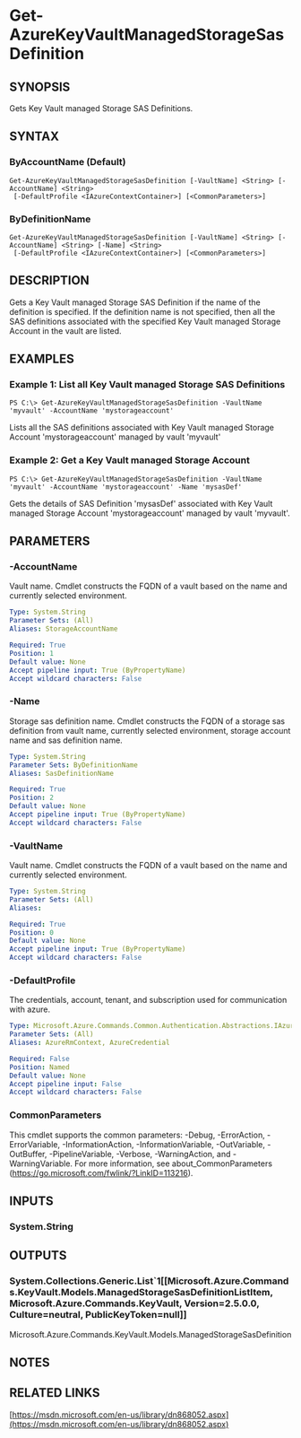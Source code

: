 ﻿---
external help file: Microsoft.Azure.Commands.KeyVault.dll-Help.xml
Module Name: AzureRM.KeyVault
online version: https://msdn.microsoft.com/en-us/library/dn868052.aspx
schema: 2.0.0
content_git_url: https://github.com/Azure/azure-powershell/blob/preview/src/ResourceManager/KeyVault/Commands.KeyVault/help/Get-AzureKeyVaultManagedStorageSasDefinition.md
original_content_git_url: https://github.com/Azure/azure-powershell/blob/preview/src/ResourceManager/KeyVault/Commands.KeyVault/help/Get-AzureKeyVaultManagedStorageSasDefinition.md
---

# Get-AzureKeyVaultManagedStorageSasDefinition

## SYNOPSIS
Gets Key Vault managed Storage SAS Definitions.

## SYNTAX

### ByAccountName (Default)
```
Get-AzureKeyVaultManagedStorageSasDefinition [-VaultName] <String> [-AccountName] <String>
 [-DefaultProfile <IAzureContextContainer>] [<CommonParameters>]
```

### ByDefinitionName
```
Get-AzureKeyVaultManagedStorageSasDefinition [-VaultName] <String> [-AccountName] <String> [-Name] <String>
 [-DefaultProfile <IAzureContextContainer>] [<CommonParameters>]
```

## DESCRIPTION
Gets a Key Vault managed Storage SAS Definition if the name of the definition is specified. If the definition name is not specified, then all the SAS definitions associated with the specified Key Vault managed Storage Account in the vault are listed.

## EXAMPLES

### Example 1: List all Key Vault managed Storage SAS Definitions
```
PS C:\> Get-AzureKeyVaultManagedStorageSasDefinition -VaultName 'myvault' -AccountName 'mystorageaccount'
```

Lists all the SAS definitions associated with Key Vault managed Storage Account 'mystorageaccount' managed by vault 'myvault'

### Example 2: Get a Key Vault managed Storage Account
```
PS C:\> Get-AzureKeyVaultManagedStorageSasDefinition -VaultName 'myvault' -AccountName 'mystorageaccount' -Name 'mysasDef'
```

Gets the details of SAS Definition 'mysasDef' associated with Key Vault managed Storage Account 'mystorageaccount' managed by vault 'myvault'.

## PARAMETERS

### -AccountName
Vault name.
Cmdlet constructs the FQDN of a vault based on the name and currently selected environment.

```yaml
Type: System.String
Parameter Sets: (All)
Aliases: StorageAccountName

Required: True
Position: 1
Default value: None
Accept pipeline input: True (ByPropertyName)
Accept wildcard characters: False
```

### -Name
Storage sas definition name.
Cmdlet constructs the FQDN of a storage sas definition from vault name, currently selected environment, storage account name and sas definition name.

```yaml
Type: System.String
Parameter Sets: ByDefinitionName
Aliases: SasDefinitionName

Required: True
Position: 2
Default value: None
Accept pipeline input: True (ByPropertyName)
Accept wildcard characters: False
```

### -VaultName
Vault name.
Cmdlet constructs the FQDN of a vault based on the name and currently selected environment.

```yaml
Type: System.String
Parameter Sets: (All)
Aliases: 

Required: True
Position: 0
Default value: None
Accept pipeline input: True (ByPropertyName)
Accept wildcard characters: False
```

### -DefaultProfile
The credentials, account, tenant, and subscription used for communication with azure.

```yaml
Type: Microsoft.Azure.Commands.Common.Authentication.Abstractions.IAzureContextContainer
Parameter Sets: (All)
Aliases: AzureRmContext, AzureCredential

Required: False
Position: Named
Default value: None
Accept pipeline input: False
Accept wildcard characters: False
```

### CommonParameters
This cmdlet supports the common parameters: -Debug, -ErrorAction, -ErrorVariable, -InformationAction, -InformationVariable, -OutVariable, -OutBuffer, -PipelineVariable, -Verbose, -WarningAction, and -WarningVariable. For more information, see about_CommonParameters (https://go.microsoft.com/fwlink/?LinkID=113216).

## INPUTS

### System.String

## OUTPUTS

### System.Collections.Generic.List`1[[Microsoft.Azure.Commands.KeyVault.Models.ManagedStorageSasDefinitionListItem, Microsoft.Azure.Commands.KeyVault, Version=2.5.0.0, Culture=neutral, PublicKeyToken=null]]
Microsoft.Azure.Commands.KeyVault.Models.ManagedStorageSasDefinition

## NOTES

## RELATED LINKS

[https://msdn.microsoft.com/en-us/library/dn868052.aspx](https://msdn.microsoft.com/en-us/library/dn868052.aspx)

